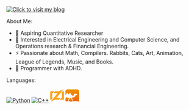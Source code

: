 [![Click to visit my blog](https://user-images.githubusercontent.com/58938156/228657201-7f1e660a-57f0-4c2d-961b-1cd3515f6cbf.PNG)](https://blog-dy88.onrender.com/)

About Me:

* 🔧  Aspiring Quantitative Researcher
* 🔧  Interested in Electrical Engineering and Computer Science,  and Operations research & Financial Engineering.
* ⚡  Passionate about Math, Compilers. Rabbits, Cats, Art, Animation, League of Legends, Music, and Books.
* 💊  Programmer with ADHD.

Languages:

<p align="left">
<a href="https://www.python.org/" target="_blank" rel="noreferrer"><img src="https://raw.githubusercontent.com/danielcranney/readme-generator/main/public/icons/skills/python-colored.svg" width="36" height="36" alt="Python" /></a>
<a href="https://isocpp.org/" target="_blank" rel="noreferrer"><img src="https://raw.githubusercontent.com/danielcranney/readme-generator/main/public/icons/skills/cplusplus-colored.svg" width="36" height="36" alt="C++" /></a>
<a href="https://ziglang.org/" target="_blank" rel="noreferrer"><img src="https://raw.githubusercontent.com/devicons/devicon/master/icons/zig/zig-original.svg" width="36" height="36" alt="Zig" /></a>
<a href="https://ocaml.org/" target="_blank" rel="noreferrer"><img src="https://raw.githubusercontent.com/devicons/devicon/master/icons/ocaml/ocaml-original.svg" width="36" height="36" alt="OCaml" /></a>
</p>

